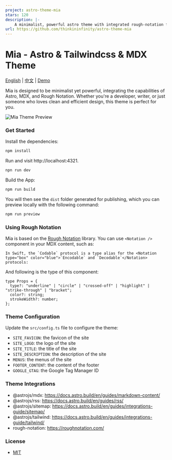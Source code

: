 ```yaml
---
project: astro-theme-mia
stars: 120
description: |-
    A minimalist, powerful astro theme with integrated rough-notation for engaging, informative content.
url: https://github.com/thinkininfinity/astro-theme-mia
---
```


# Mia - Astro & Tailwindcss & MDX Theme

[English](README.md) | [中文](README_zh.md) | [Demo](https://astro-theme-mia.pages.dev/)

Mia is designed to be minimalist yet powerful, integrating the capabilities of Astro, MDX, and Rough Notation. Whether you're a developer, writer, or just someone who loves clean and efficient design, this theme is perfect for you.

![Mia Theme Preview](public/theme-preview.png)

### Get Started

Install the dependencies:

```bash
npm install
```

Run and visit http://localhost:4321.

```bash
npn run dev
```

Build the App:

```bash
npm run build
```

You will then see the `dist` folder generated for publishing, which you can preview locally with the following command:

```bash
npm run preview
```

### Using Rough Notation

Mia is based on the [Rough Notation](https://roughnotation.com/) library. You can use `<Notation />` component in your MDX content, such as:

```mdx
In Swift, the `Codable` protocol is a type alias for the <Notation type="box" color="blue">`Encodable` and `Decodable`</Notation> protocols:
```

And following is the type of this component:

```tsx
type Props = {
  type?: "underline" | "circle" | "crossed-off" | "highlight" | "strike-through" | "bracket";
  color?: string;
  strokeWidth?: number;
};
```

### Theme Configuration

Update the `src/config.ts` file to configure the theme:

- `SITE_FAVICON`: the favicon of the site
- `SITE_LOGO`: the logo of the site
- `SITE_TITLE`: the title of the site
- `SITE_DESCRIPTION`: the description of the site
- `MENUS`: the menus of the site
- `FOOTER_CONTENT`: the content of the footer
- `GOOGLE_GTAG`: the Google Tag Manager ID

### Theme Integrations

- @astrojs/mdx: https://docs.astro.build/en/guides/markdown-content/
- @astrojs/rss: https://docs.astro.build/en/guides/rss/
- @astrojs/sitemap: https://docs.astro.build/en/guides/integrations-guide/sitemap/
- @astrojs/tailwind: https://docs.astro.build/en/guides/integrations-guide/tailwind/
- rough-notation: https://roughnotation.com/

### License

- [MIT](https://github.com/infinity-ooo/astro-theme-mia/blob/main/LICENSE)


